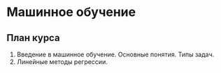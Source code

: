 # Машинное обучение

## План курса
1. Введение в машинное обучение. Основные понятия. Типы задач.
2. Линейные методы регрессии.
